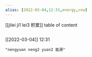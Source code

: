 ```yaml
---
alias: [2022-03-04,12:31,energy,cnw]
---
```

[[jilei ji1 lei3 积累]]
table of content
```toc
```

[[2022-03-04]] 12:31

```query
"nengyuan neng2 yuan2 能源"
```